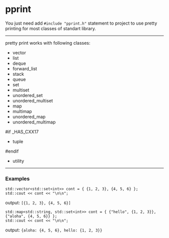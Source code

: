 # pprint

You just need add `#include "pprint.h"` statement to project to use pretty printing for most classes of standart library.

--- 

pretty print works with following classes:
* vector
* list
* deque
* forward_list
* stack
* queue
* set
* multiset
* unordered_set
* unordered_multiset
* map
* multimap
* unordered_map
* unordered_multimap

#if _HAS_CXX17
* tuple

#endif

* utility

---

### Examples
```
std::vector<std::set<int>> cont = { {1, 2, 3}, {4, 5, 6} };
std::cout << cont << "\n\n";
```
output: `[{1, 2, 3}, {4, 5, 6}]`

```
std::map<std::string, std::set<int>> cont = { {"hello", {1, 2, 3}}, {"aloha", {4, 5, 6}} };
std::cout << cont << "\n\n";
```
output: `{aloha: {4, 5, 6}, hello: {1, 2, 3}}`

